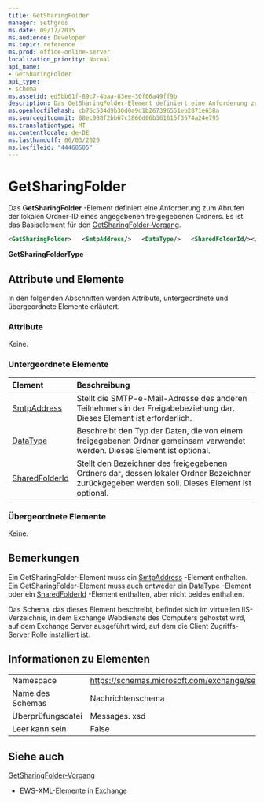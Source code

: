 ```yaml
---
title: GetSharingFolder
manager: sethgros
ms.date: 09/17/2015
ms.audience: Developer
ms.topic: reference
ms.prod: office-online-server
localization_priority: Normal
api_name:
- GetSharingFolder
api_type:
- schema
ms.assetid: ed5bb61f-89c7-4baa-83ee-30f06a49ff9b
description: Das GetSharingFolder-Element definiert eine Anforderung zum Abrufen der lokalen Ordner-ID eines angegebenen freigegebenen Ordners. Es ist das Basiselement für den GetSharingFolder-Vorgang.
ms.openlocfilehash: cb76c534d9b30d0a9d1b267396551eb2871e638a
ms.sourcegitcommit: 88ec988f2bb67c1866d06b361615f3674a24e795
ms.translationtype: MT
ms.contentlocale: de-DE
ms.lasthandoff: 06/03/2020
ms.locfileid: "44460505"
---
```

# <a name="getsharingfolder"></a>GetSharingFolder

Das **GetSharingFolder** -Element definiert eine Anforderung zum Abrufen der lokalen Ordner-ID eines angegebenen freigegebenen Ordners. Es ist das Basiselement für den [GetSharingFolder-Vorgang](getsharingfolder-operation.md).
  
```xml
<GetSharingFolder>   <SmtpAddress/>   <DataType/>   <SharedFolderId/></GetSharingFolder>
```

 **GetSharingFolderType**
## <a name="attributes-and-elements"></a>Attribute und Elemente

In den folgenden Abschnitten werden Attribute, untergeordnete und übergeordnete Elemente erläutert.
  
### <a name="attributes"></a>Attribute

Keine.
  
### <a name="child-elements"></a>Untergeordnete Elemente

|**Element**|**Beschreibung**|
|:-----|:-----|
|[SmtpAddress](smtpaddress.md) <br/> |Stellt die SMTP-e-Mail-Adresse des anderen Teilnehmers in der Freigabebeziehung dar. Dieses Element ist erforderlich.  <br/> |
|[DataType](datatype.md) <br/> |Beschreibt den Typ der Daten, die von einem freigegebenen Ordner gemeinsam verwendet werden. Dieses Element ist optional.  <br/> |
|[SharedFolderId](sharedfolderid.md) <br/> |Stellt den Bezeichner des freigegebenen Ordners dar, dessen lokaler Ordner Bezeichner zurückgegeben werden soll. Dieses Element ist optional.  <br/> |
   
### <a name="parent-elements"></a>Übergeordnete Elemente

Keine.
  
## <a name="remarks"></a>Bemerkungen

Ein GetSharingFolder-Element muss ein [SmtpAddress](smtpaddress.md) -Element enthalten. Ein GetSharingFolder-Element muss auch entweder ein [DataType](datatype.md) -Element oder ein [SharedFolderId](sharedfolderid.md) -Element enthalten, aber nicht beides enthalten. 
  
Das Schema, das dieses Element beschreibt, befindet sich im virtuellen IIS-Verzeichnis, in dem Exchange Webdienste des Computers gehostet wird, auf dem Exchange Server ausgeführt wird, auf dem die Client Zugriffs-Server Rolle installiert ist.
  
## <a name="element-information"></a>Informationen zu Elementen

|||
|:-----|:-----|
|Namespace  <br/> |https://schemas.microsoft.com/exchange/services/2006/messages  <br/> |
|Name des Schemas  <br/> |Nachrichtenschema  <br/> |
|Überprüfungsdatei  <br/> |Messages. xsd  <br/> |
|Leer kann sein  <br/> |False  <br/> |
   
## <a name="see-also"></a>Siehe auch



[GetSharingFolder-Vorgang](getsharingfolder-operation.md)


- [EWS-XML-Elemente in Exchange](ews-xml-elements-in-exchange.md)


